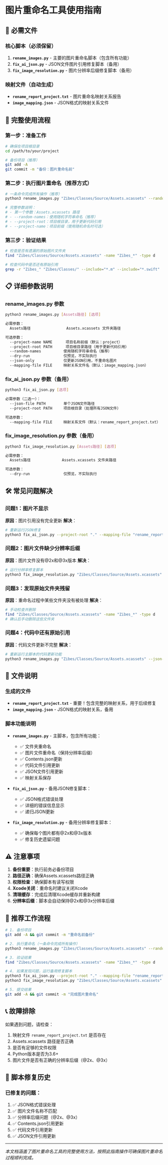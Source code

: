 # 图片重命名工具使用指南

## 📁 必需文件

### 核心脚本（必须保留）
1. **`rename_images.py`** - 主要的图片重命名脚本（包含所有功能）
2. **`fix_ai_json.py`** - JSON文件图片引用修复脚本（备用）
3. **`fix_image_resolution.py`** - 图片分辨率后缀修复脚本（备用）

### 映射文件（自动生成）
- **`rename_report_project.txt`** - 图片重命名映射关系报告
- **`image_mapping.json`** - JSON格式的映射关系文件

## 🚀 完整使用流程

### 第一步：准备工作
```bash
# 确保在项目根目录
cd /path/to/your/project

# 备份项目（推荐）
git add -A
git commit -m "备份：图片重命名前"
```

### 第二步：执行图片重命名（推荐方式）
```bash
# 一条命令完成所有操作（推荐）
python3 rename_images.py "Zibes/Classes/Source/Assets.xcassets" --random-names --project-root "."

# 完整参数说明：
# - 第一个参数：Assets.xcassets 路径
# - --random-names：使用随机字符串命名（推荐）
# - --project-root：项目根目录，用于更新代码引用
# - --project-name：项目前缀（使用随机命名时可选）
```

### 第三步：验证结果
```bash
# 检查是否有遗漏的原始图片文件夹
find "Zibes/Classes/Source/Assets.xcassets" -name "Zibes_*" -type d

# 检查代码中是否还有原始引用
grep -r "Zibes_" "Zibes/Classes/" --include="*.m" --include="*.swift"
```

## 📋 详细参数说明

### rename_images.py 参数
```bash
python3 rename_images.py [Assets路径] [选项]

必需参数：
  Assets路径                Assets.xcassets 文件夹路径

可选参数：
  --project-name NAME      项目名称前缀（默认：project）
  --project-root PATH      项目根目录路径（用于更新代码引用）
  --random-names          使用随机字符串命名（推荐）
  --dry-run               仅预览，不实际执行
  --json-only             仅更新JSON引用，不重命名图片
  --mapping-file FILE     映射关系文件名（默认：image_mapping.json）
```

### fix_ai_json.py 参数（备用）
```bash
python3 fix_ai_json.py [选项]

必需参数（二选一）：
  --json-file PATH        单个JSON文件路径
  --project-root PATH     项目根目录（处理所有JSON文件）

可选参数：
  --mapping-file FILE     映射关系文件（默认：rename_report_project.txt）
```

### fix_image_resolution.py 参数（备用）
```bash
python3 fix_image_resolution.py [Assets路径] [选项]

必需参数：
  Assets路径              Assets.xcassets 文件夹路径

可选参数：
  --dry-run               仅预览，不实际执行
```

## 🛠️ 常见问题解决

### 问题1：图片不显示
**原因**：图片引用没有完全更新
**解决**：
```bash
# 重新运行JSON修复
python3 fix_ai_json.py --project-root "." --mapping-file "rename_report_project.txt"
```

### 问题2：图片文件缺少分辨率后缀
**原因**：图片文件没有@2x和@3x版本
**解决**：
```bash
# 运行分辨率修复脚本
python3 fix_image_resolution.py "Zibes/Classes/Source/Assets.xcassets"
```

### 问题3：发现原始文件夹残留
**原因**：重命名过程中某些文件夹没有被处理
**解决**：
```bash
# 手动检查并删除
find "Zibes/Classes/Source/Assets.xcassets" -name "Zibes_*" -type d
# 确认后手动删除这些文件夹
```

### 问题4：代码中还有原始引用
**原因**：代码文件更新不完整
**解决**：
```bash
# 重新运行主脚本的代码更新功能
python3 rename_images.py "Zibes/Classes/Source/Assets.xcassets" --json-only --project-root "."
```

## 📝 文件说明

### 生成的文件
- **`rename_report_project.txt`** - 重要！包含完整的映射关系，用于后续修复
- **`image_mapping.json`** - JSON格式的映射关系，备用

### 脚本功能说明
- **`rename_images.py`** - 主脚本，包含所有功能：
  - ✅ 文件夹重命名
  - ✅ 图片文件重命名（保持分辨率后缀）
  - ✅ Contents.json更新
  - ✅ 代码文件引用更新
  - ✅ JSON文件引用更新
  - ✅ 映射关系保存

- **`fix_ai_json.py`** - 备用JSON修复脚本：
  - ✅ JSON格式错误处理
  - ✅ 详细的错误信息显示
  - ✅ 递归JSON更新

- **`fix_image_resolution.py`** - 备用分辨率修复脚本：
  - ✅ 确保每个图片都有@2x和@3x版本
  - ✅ 修复历史遗留问题

## ⚠️ 注意事项

1. **备份重要**：执行前务必备份项目
2. **路径正确**：确保Assets.xcassets路径正确
3. **权限检查**：确保脚本有读写权限
4. **Xcode关闭**：重命名时建议关闭Xcode
5. **清理缓存**：完成后清理Xcode缓存并重新构建
6. **分辨率后缀**：脚本会自动保持@2x和@3x分辨率后缀

## 🎯 推荐工作流程

```bash
# 1. 备份项目
git add -A && git commit -m "重命名前备份"

# 2. 执行重命名（一条命令完成所有操作）
python3 rename_images.py "Zibes/Classes/Source/Assets.xcassets" --random-names --project-root "."

# 3. 验证结果
find "Zibes/Classes/Source/Assets.xcassets" -name "Zibes_*" -type d

# 4. 如果发现问题，运行备用修复脚本
python3 fix_ai_json.py --project-root "." --mapping-file "rename_report_project.txt"
python3 fix_image_resolution.py "Zibes/Classes/Source/Assets.xcassets"

# 5. 提交结果
git add -A && git commit -m "完成图片重命名"
```

## 📞 故障排除

如果遇到问题，请检查：
1. 映射文件 `rename_report_project.txt` 是否存在
2. Assets.xcassets 路径是否正确
3. 是否有足够的文件权限
4. Python版本是否为3.6+
5. 图片文件是否有正确的分辨率后缀（@2x、@3x）

## 🔧 脚本修复历史

### 已修复的问题：
1. ✅ JSON格式错误处理
2. ✅ 图片文件名称不匹配
3. ✅ 分辨率后缀问题（@2x、@3x）
4. ✅ Contents.json引用更新
5. ✅ 代码文件引用更新
6. ✅ JSON文件引用更新

---
*本文档涵盖了图片重命名工具的完整使用方法，按照此指南操作可确保图片重命名过程顺利完成。*

